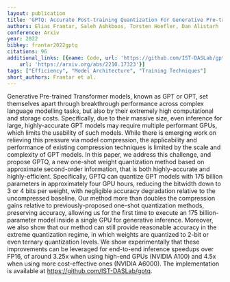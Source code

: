 ```yaml
---
layout: publication
title: 'GPTQ: Accurate Post-training Quantization For Generative Pre-trained Transformers'
authors: Elias Frantar, Saleh Ashkboos, Torsten Hoefler, Dan Alistarh
conference: Arxiv
year: 2022
bibkey: frantar2022gptq
citations: 96
additional_links: [{name: Code, url: 'https://github.com/IST-DASLab/gptq'}, {name: Paper,
    url: 'https://arxiv.org/abs/2210.17323'}]
tags: ["Efficiency", "Model Architecture", "Training Techniques"]
short_authors: Frantar et al.
---
```

Generative Pre-trained Transformer models, known as GPT or OPT, set
themselves apart through breakthrough performance across complex language
modelling tasks, but also by their extremely high computational and storage
costs. Specifically, due to their massive size, even inference for large,
highly-accurate GPT models may require multiple performant GPUs, which limits
the usability of such models. While there is emerging work on relieving this
pressure via model compression, the applicability and performance of existing
compression techniques is limited by the scale and complexity of GPT models. In
this paper, we address this challenge, and propose GPTQ, a new one-shot weight
quantization method based on approximate second-order information, that is both
highly-accurate and highly-efficient. Specifically, GPTQ can quantize GPT
models with 175 billion parameters in approximately four GPU hours, reducing
the bitwidth down to 3 or 4 bits per weight, with negligible accuracy
degradation relative to the uncompressed baseline. Our method more than doubles
the compression gains relative to previously-proposed one-shot quantization
methods, preserving accuracy, allowing us for the first time to execute an 175
billion-parameter model inside a single GPU for generative inference. Moreover,
we also show that our method can still provide reasonable accuracy in the
extreme quantization regime, in which weights are quantized to 2-bit or even
ternary quantization levels. We show experimentally that these improvements can
be leveraged for end-to-end inference speedups over FP16, of around 3.25x when
using high-end GPUs (NVIDIA A100) and 4.5x when using more cost-effective ones
(NVIDIA A6000). The implementation is available at
https://github.com/IST-DASLab/gptq.